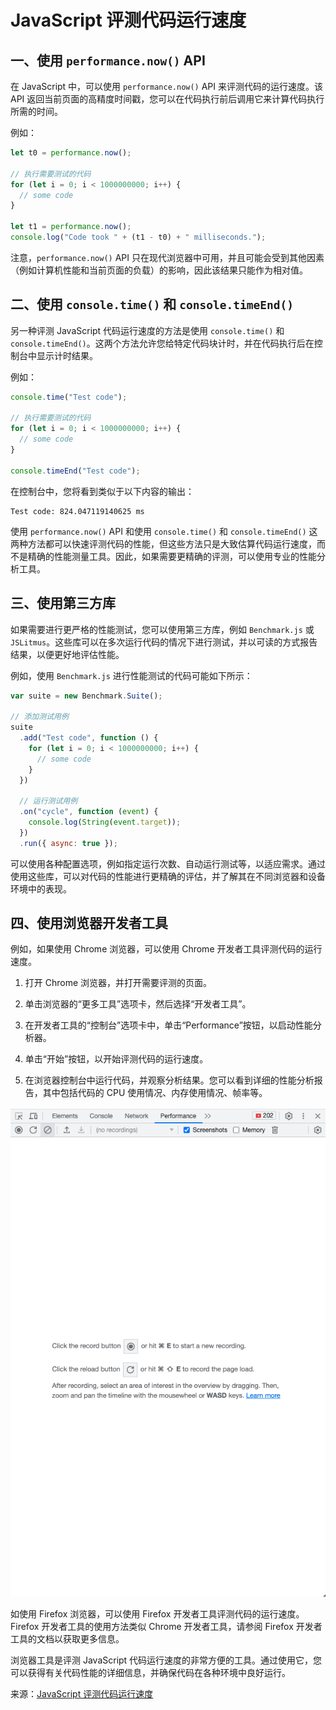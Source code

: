 # JavaScript 评测代码运行速度

## 一、使用 `performance.now()` API

在 JavaScript 中，可以使用 `performance.now()` API 来评测代码的运行速度。该 API 返回当前页面的高精度时间戳，您可以在代码执行前后调用它来计算代码执行所需的时间。

例如：

```js
let t0 = performance.now();

// 执行需要测试的代码
for (let i = 0; i < 1000000000; i++) {
  // some code
}

let t1 = performance.now();
console.log("Code took " + (t1 - t0) + " milliseconds.");
```

注意，`performance.now()` API 只在现代浏览器中可用，并且可能会受到其他因素（例如计算机性能和当前页面的负载）的影响，因此该结果只能作为相对值。

## 二、使用 `console.time()` 和 `console.timeEnd()`

另一种评测 JavaScript 代码运行速度的方法是使用 `console.time()` 和 `console.timeEnd()`。这两个方法允许您给特定代码块计时，并在代码执行后在控制台中显示计时结果。

例如：

```js
console.time("Test code");

// 执行需要测试的代码
for (let i = 0; i < 1000000000; i++) {
  // some code
}

console.timeEnd("Test code");
```

在控制台中，您将看到类似于以下内容的输出：

```log
Test code: 824.047119140625 ms
```

使用 `performance.now()` API 和使用 `console.time()` 和 `console.timeEnd()` 这两种方法都可以快速评测代码的性能，但这些方法只是大致估算代码运行速度，而不是精确的性能测量工具。因此，如果需要更精确的评测，可以使用专业的性能分析工具。

## 三、使用第三方库

如果需要进行更严格的性能测试，您可以使用第三方库，例如 `Benchmark.js` 或 `JSLitmus`。这些库可以在多次运行代码的情况下进行测试，并以可读的方式报告结果，以便更好地评估性能。

例如，使用 `Benchmark.js` 进行性能测试的代码可能如下所示：

```js
var suite = new Benchmark.Suite();

// 添加测试用例
suite
  .add("Test code", function () {
    for (let i = 0; i < 1000000000; i++) {
      // some code
    }
  })

  // 运行测试用例
  .on("cycle", function (event) {
    console.log(String(event.target));
  })
  .run({ async: true });
```

可以使用各种配置选项，例如指定运行次数、自动运行测试等，以适应需求。通过使用这些库，可以对代码的性能进行更精确的评估，并了解其在不同浏览器和设备环境中的表现。

## 四、使用浏览器开发者工具

例如，如果使用 Chrome 浏览器，可以使用 Chrome 开发者工具评测代码的运行速度。

1. 打开 Chrome 浏览器，并打开需要评测的页面。

2. 单击浏览器的“更多工具”选项卡，然后选择“开发者工具”。

3. 在开发者工具的“控制台”选项卡中，单击“Performance”按钮，以启动性能分析器。

4. 单击“开始”按钮，以开始评测代码的运行速度。

5. 在浏览器控制台中运行代码，并观察分析结果。您可以看到详细的性能分析报告，其中包括代码的 CPU 使用情况、内存使用情况、帧率等。

![Alt text](../public/network/performance.png)

如使用 Firefox 浏览器，可以使用 Firefox 开发者工具评测代码的运行速度。Firefox 开发者工具的使用方法类似 Chrome 开发者工具，请参阅 Firefox 开发者工具的文档以获取更多信息。

浏览器工具是评测 JavaScript 代码运行速度的非常方便的工具。通过使用它，您可以获得有关代码性能的详细信息，并确保代码在各种环境中良好运行。

来源：[JavaScript 评测代码运行速度
](https://www.cnblogs.com/yuzhihui/p/17104239.html)
